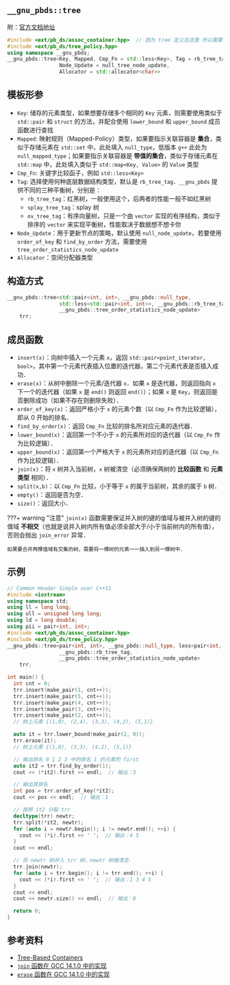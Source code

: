 ## `__gnu_pbds::tree`

附：[官方文档地址](https://gcc.gnu.org/onlinedocs/libstdc++/ext/pb_ds/tree_based_containers.html)

```cpp
#include <ext/pb_ds/assoc_container.hpp>  // 因为 tree 定义在这里 所以需要包含这个头文件
#include <ext/pb_ds/tree_policy.hpp>
using namespace __gnu_pbds;
__gnu_pbds::tree<Key, Mapped, Cmp_Fn = std::less<Key>, Tag = rb_tree_tag,
                 Node_Update = null_tree_node_update,
                 Allocator = std::allocator<char>>
```

## 模板形参

-   `Key`: 储存的元素类型，如果想要存储多个相同的 `Key` 元素，则需要使用类似于 `std::pair` 和 `struct` 的方法，并配合使用 `lower_bound` 和 `upper_bound` 成员函数进行查找
-   `Mapped`: 映射规则（Mapped-Policy）类型，如果要指示关联容器是 **集合**，类似于存储元素在 `std::set` 中，此处填入 `null_type`，低版本 `g++` 此处为 `null_mapped_type`；如果要指示关联容器是 **带值的集合**，类似于存储元素在 `std::map` 中，此处填入类似于 `std::map<Key, Value>` 的 `Value` 类型
-   `Cmp_Fn`: 关键字比较函子，例如 `std::less<Key>`
-   `Tag`: 选择使用何种底层数据结构类型，默认是 `rb_tree_tag`．`__gnu_pbds` 提供不同的三种平衡树，分别是：
    -   `rb_tree_tag`：红黑树，一般使用这个，后两者的性能一般不如红黑树
    -   `splay_tree_tag`：splay 树
    -   `ov_tree_tag`：有序向量树，只是一个由 `vector` 实现的有序结构，类似于排序的 `vector` 来实现平衡树，性能取决于数据想不想卡你
-   `Node_Update`：用于更新节点的策略，默认使用 `null_node_update`，若要使用 `order_of_key` 和 `find_by_order` 方法，需要使用 `tree_order_statistics_node_update`
-   `Allocator`：空间分配器类型

## 构造方式

```cpp
__gnu_pbds::tree<std::pair<int, int>, __gnu_pbds::null_type,
                 std::less<std::pair<int, int>>, __gnu_pbds::rb_tree_tag,
                 __gnu_pbds::tree_order_statistics_node_update>
    trr;
```

## 成员函数

-   `insert(x)`：向树中插入一个元素 `x`，返回 `std::pair<point_iterator, bool>`，其中第一个元素代表插入位置的迭代器，第二个元素代表是否插入成功．
-   `erase(x)`：从树中删除一个元素/迭代器 `x`．如果 `x` 是迭代器，则返回指向 `x` 下一个的迭代器（如果 `x` 是 `end()` 则返回 `end()`）；如果 `x` 是 `Key`，则返回是否删除成功（如果不存在则删除失败）．
-   `order_of_key(x)`：返回严格小于 `x` 的元素个数（以 `Cmp_Fn` 作为比较逻辑），即从 $0$ 开始的排名．
-   `find_by_order(x)`：返回 `Cmp_Fn` 比较的排名所对应元素的迭代器．
-   `lower_bound(x)`：返回第一个不小于 `x` 的元素所对应的迭代器（以 `Cmp_Fn` 作为比较逻辑）．
-   `upper_bound(x)`：返回第一个严格大于 `x` 的元素所对应的迭代器（以 `Cmp_Fn` 作为比较逻辑）．
-   `join(x)`：将 `x` 树并入当前树，`x` 树被清空（必须确保两树的 **比较函数** 和 **元素类型** 相同）．
-   `split(x,b)`：以 `Cmp_Fn` 比较，小于等于 `x` 的属于当前树，其余的属于 `b` 树．
-   `empty()`：返回是否为空．
-   `size()`：返回大小．

???+ warning "注意"
    `join(x)` 函数需要保证并入树的键的值域与被并入树的键的值域 **不相交**（也就是说并入树内所有值必须全部大于/小于当前树内的所有值），否则会抛出 `join_error` 异常．
    
    如果要合并两棵值域有交集的树，需要将一棵树的元素一一插入到另一棵树中．

## 示例

```cpp
// Common Header Simple over C++11
#include <iostream>
using namespace std;
using ll = long long;
using ull = unsigned long long;
using ld = long double;
using pii = pair<int, int>;
#include <ext/pb_ds/assoc_container.hpp>
#include <ext/pb_ds/tree_policy.hpp>
__gnu_pbds::tree<pair<int, int>, __gnu_pbds::null_type, less<pair<int, int>>,
                 __gnu_pbds::rb_tree_tag,
                 __gnu_pbds::tree_order_statistics_node_update>
    trr;

int main() {
  int cnt = 0;
  trr.insert(make_pair(1, cnt++));
  trr.insert(make_pair(5, cnt++));
  trr.insert(make_pair(4, cnt++));
  trr.insert(make_pair(3, cnt++));
  trr.insert(make_pair(2, cnt++));
  // 树上元素 {(1,0), (2,4), (3,3), (4,2), (5,1)}

  auto it = trr.lower_bound(make_pair(2, 0));
  trr.erase(it);
  // 树上元素 {(1,0), (3,3), (4,2), (5,1)}

  // 输出排名 0 1 2 3 中的排名 1 的元素的 first
  auto it2 = trr.find_by_order(1);
  cout << (*it2).first << endl;  // 输出：3

  // 输出其排名
  int pos = trr.order_of_key(*it2);
  cout << pos << endl;  // 输出：1

  // 按照 it2 分裂 trr
  decltype(trr) newtr;
  trr.split(*it2, newtr);
  for (auto i = newtr.begin(); i != newtr.end(); ++i) {
    cout << (*i).first << ' ';  // 输出：4 5
  }
  cout << endl;

  // 将 newtr 树并入 trr 树，newtr 树被清空．
  trr.join(newtr);
  for (auto i = trr.begin(); i != trr.end(); ++i) {
    cout << (*i).first << ' ';  // 输出：1 3 4 5
  }
  cout << endl;
  cout << newtr.size() << endl;  // 输出：0

  return 0;
}
```

## 参考资料

-   [Tree-Based Containers](https://gcc.gnu.org/onlinedocs/libstdc++/ext/pb_ds/tree_based_containers.html)
-   [`join` 函数在 GCC 14.1.0 中的实现](https://gcc.gnu.org/onlinedocs/gcc-14.1.0/libstdc++/api/a18391_source.html#l00043)
-   [`erase` 函数在 GCC 14.1.0 中的实现](https://gcc.gnu.org/onlinedocs/gcc-14.1.0/libstdc++/api/a18211_source.html#l00043)
